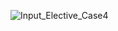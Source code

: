 ![Input_Elective_Case4](https://github.com/Martialgod1/DISCO_ASSIGNMENT/assets/119486563/5784aba4-3fbd-4ede-bb2e-5a9c205a6eeb)
